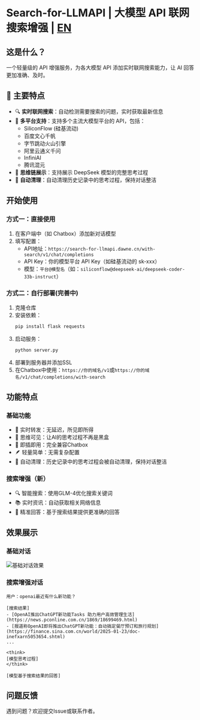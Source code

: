 # Search-for-LLMAPI | 大模型 API 联网搜索增强 | [EN](README_EN.md)

## 这是什么？
一个轻量级的 API 增强服务，为各大模型 API 添加实时联网搜索能力，让 AI 回答更加准确、及时。

## 🌟 主要特点

- 🔍 **实时联网搜索**：自动检测需要搜索的问题，实时获取最新信息
- 🎯 **多平台支持**：支持多个主流大模型平台的 API，包括：
  - SiliconFlow (硅基流动)
  - 百度文心千帆
  - 字节跳动火山引擎
  - 阿里云通义千问
  - InfiniAI
  - 腾讯混元
- 🤔 **思维链展示**：支持展示 DeepSeek 模型的完整思考过程
- 🧹 **自动清理**：自动清理历史记录中的思考过程，保持对话整洁

## 开始使用

### 方式一：直接使用
1. 在客户端中（如 Chatbox）添加新对话模型
2. 填写配置：
   - API地址：`https://search-for-llmapi.dawne.cn/with-search/v1/chat/completions`
   - API Key：你的模型平台 API Key（如硅基流动的 sk-xxx）
   - 模型：`平台@模型名`（如：`siliconflow@deepseek-ai/deepseek-coder-33b-instruct`）


### 方式二：自行部署(完善中)
1. 克隆仓库
2. 安装依赖：
   ```bash
   pip install flask requests
   ```
3. 启动服务：
   ```bash
   python server.py
   ```
4. 部署到服务器并添加SSL
5. 在Chatbox中使用：`https://你的域名/v1`或`https://你的域名/v1/chat/completions/with-search`

## 功能特点

### 基础功能
- 🔄 实时转发：无延迟，所见即所得
- 🧠 思维可见：让AI的思考过程不再是黑盒
- 🎯 即插即用：完全兼容Chatbox
- 🪶 轻量简单：无需复杂配置
- 🧹 自动清理：历史记录中的思考过程会被自动清理，保持对话整洁

### 搜索增强（新）
- 🔍 智能搜索：使用GLM-4优化搜索关键词
- 📚 实时资讯：自动获取相关网络信息
- 🎯 精准回答：基于搜索结果提供更准确的回答

## 效果展示

### 基础对话
![基础对话效果](https://github.com/user-attachments/assets/b2003a8a-8839-4b30-b95f-31ca22a89a89)

### 搜索增强对话
```
用户：openai最近有什么新功能？

[搜索结果]
- [OpenAI推出ChatGPT新功能Tasks 助力用户高效管理生活](https://news.pconline.com.cn/1869/18699469.html)
- [报道称OpenAI即将推出ChatGPT新功能：自动搞定餐厅预订和旅行规划](https://finance.sina.com.cn/world/2025-01-23/doc-inefxarn5053654.shtml)
...

<think>
[模型思考过程]
</think>

[模型基于搜索结果的回答]
```

## 问题反馈
遇到问题？欢迎提交Issue或联系作者。
